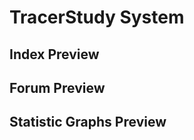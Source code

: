 # TracerStudy System

## Index Preview
[alt text]: https://github.com/rhalp10/TracerStudy-System/blob/master/screenshots/index.png "Index"

## Forum Preview
[alt text]: https://github.com/rhalp10/TracerStudy-System/blob/master/screenshots/forum.png "Forum"

## Statistic Graphs Preview
[alt text]: https://github.com/rhalp10/TracerStudy-System/blob/master/screenshots/statistic.png "Statistic Graphs"
